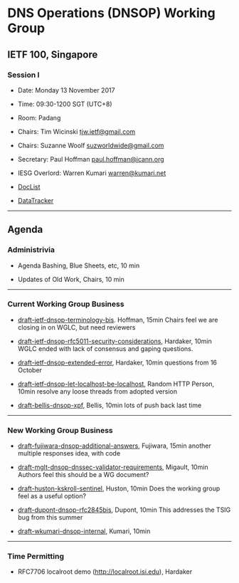 # DNS Operations (DNSOP) Working Group
## IETF 100, Singapore
### Session I

* Date: Monday 13 November 2017
* Time: 09:30-1200 SGT (UTC+8)
* Room: Padang

* Chairs: Tim Wicinski <tjw.ietf@gmail.com>
* Chairs: Suzanne Woolf <suzworldwide@gmail.com>

* Secretary: Paul Hoffman <paul.hoffman@icann.org>

* IESG Overlord: Warren Kumari <warren@kumari.net>

* [DocList](https://svn.tools.ietf.org/svn/wg/dnsop/doclist.html)
* [DataTracker](https://datatracker.ietf.org/wg/dnsop/documents/)

---
## Agenda

### Administrivia 

* Agenda Bashing, Blue Sheets, etc,  10 min

* Updates of Old Work, Chairs, 10 min

---
### Current Working Group Business

* [draft-ietf-dnsop-terminology-bis](https://tools.ietf.org/html/draft-ietf-dnsop-terminology-bis-07). Hoffman, 15min
    Chairs feel we are closing in on WGLC, but need reviewers

* [draft-ietf-dnsop-rfc5011-security-considerations](https://tools.ietf.org/html/draft-ietf-dnsop-rfc5011-security-considerations-07), Hardaker, 10min
    WGLC ended with lack of consensus and gaping questions. 

* [draft-ietf-dnsop-extended-error](https://tools.ietf.org/html/draft-ietf-dnsop-extended-error-00), Hardaker, 10min
    questions from 16 October 

* [draft-ietf-dnsop-let-localhost-be-localhost](https://tools.ietf.org/html/draft-ietf-dnsop-let-localhost-be-localhost-01), Random HTTP Person, 10min
    resolve any loose threads from adopted version 

* [draft-bellis-dnsop-xpf](https://tools.ietf.org/html/draft-bellis-dnsop-xpf-03), Bellis, 10min
    lots of push back last time

---
### New Working Group Business

* [draft-fujiwara-dnsop-additional-answers](https://tools.ietf.org/html/draft-fujiwara-dnsop-additional-answers-00), Fujiwara, 15min
    another multiple responses idea, with code 

* [draft-mglt-dnsop-dnssec-validator-requirements](https://tools.ietf.org/html/draft-mglt-dnsop-dnssec-validator-requirements-06), Migault, 10min
    Authors feel this should be a WG document?

* [draft-huston-kskroll-sentinel](https://tools.ietf.org/html/draft-huston-kskroll-sentinel-02), Huston, 10min
    Does the working group feel as a useful option?

* [draft-dupont-dnsop-rfc2845bis](https://tools.ietf.org/html/draft-dupont-dnsop-rfc2845bis-00), Dupont, 10min
    This addresses the TSIG bug from this summer

* [draft-wkumari-dnsop-internal](https://tools.ietf.org/html/draft-wkumari-dnsop-internal-00), Kumari, 10min

---
### Time Permitting

* RFC7706 localroot demo (http://localroot.isi.edu), Hardaker
